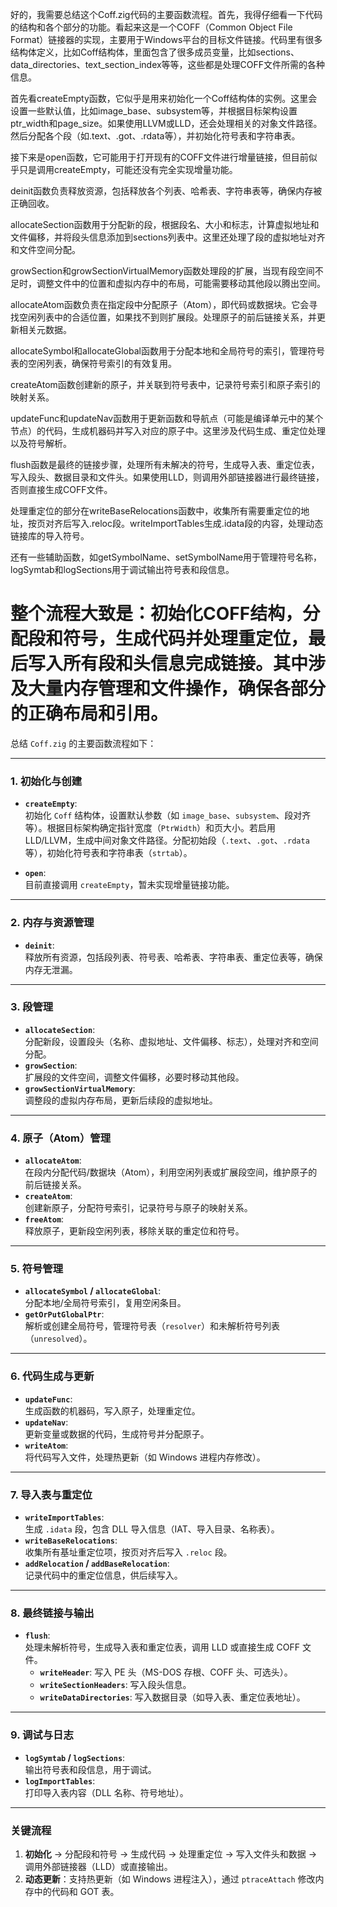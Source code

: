 好的，我需要总结这个Coff.zig代码的主要函数流程。首先，我得仔细看一下代码的结构和各个部分的功能。看起来这是一个COFF（Common Object File Format）链接器的实现，主要用于Windows平台的目标文件链接。代码里有很多结构体定义，比如Coff结构体，里面包含了很多成员变量，比如sections、data_directories、text_section_index等等，这些都是处理COFF文件所需的各种信息。

首先看createEmpty函数，它似乎是用来初始化一个Coff结构体的实例。这里会设置一些默认值，比如image_base、subsystem等，并根据目标架构设置ptr_width和page_size。如果使用LLVM或LLD，还会处理相关的对象文件路径。然后分配各个段（如.text、.got、.rdata等），并初始化符号表和字符串表。

接下来是open函数，它可能用于打开现有的COFF文件进行增量链接，但目前似乎只是调用createEmpty，可能还没有完全实现增量功能。

deinit函数负责释放资源，包括释放各个列表、哈希表、字符串表等，确保内存被正确回收。

allocateSection函数用于分配新的段，根据段名、大小和标志，计算虚拟地址和文件偏移，并将段头信息添加到sections列表中。这里还处理了段的虚拟地址对齐和文件空间分配。

growSection和growSectionVirtualMemory函数处理段的扩展，当现有段空间不足时，调整文件中的位置和虚拟内存中的布局，可能需要移动其他段以腾出空间。

allocateAtom函数负责在指定段中分配原子（Atom），即代码或数据块。它会寻找空闲列表中的合适位置，如果找不到则扩展段。处理原子的前后链接关系，并更新相关元数据。

allocateSymbol和allocateGlobal函数用于分配本地和全局符号的索引，管理符号表的空闲列表，确保符号索引的有效复用。

createAtom函数创建新的原子，并关联到符号表中，记录符号索引和原子索引的映射关系。

updateFunc和updateNav函数用于更新函数和导航点（可能是编译单元中的某个节点）的代码，生成机器码并写入对应的原子中。这里涉及代码生成、重定位处理以及符号解析。

flush函数是最终的链接步骤，处理所有未解决的符号，生成导入表、重定位表，写入段头、数据目录和文件头。如果使用LLD，则调用外部链接器进行最终链接，否则直接生成COFF文件。

处理重定位的部分在writeBaseRelocations函数中，收集所有需要重定位的地址，按页对齐后写入.reloc段。writeImportTables生成.idata段的内容，处理动态链接库的导入符号。

还有一些辅助函数，如getSymbolName、setSymbolName用于管理符号名称，logSymtab和logSections用于调试输出符号表和段信息。

整个流程大致是：初始化COFF结构，分配段和符号，生成代码并处理重定位，最后写入所有段和头信息完成链接。其中涉及大量内存管理和文件操作，确保各部分的正确布局和引用。
================================================
总结 `Coff.zig` 的主要函数流程如下：

---

### **1. 初始化与创建**
- **`createEmpty`**:  
  初始化 `Coff` 结构体，设置默认参数（如 `image_base`、`subsystem`、段对齐等）。根据目标架构确定指针宽度（`PtrWidth`）和页大小。若启用 LLD/LLVM，生成中间对象文件路径。分配初始段（`.text`、`.got`、`.rdata` 等），初始化符号表和字符串表（`strtab`）。

- **`open`**:  
  目前直接调用 `createEmpty`，暂未实现增量链接功能。

---

### **2. 内存与资源管理**
- **`deinit`**:  
  释放所有资源，包括段列表、符号表、哈希表、字符串表、重定位表等，确保内存无泄漏。

---

### **3. 段管理**
- **`allocateSection`**:  
  分配新段，设置段头（名称、虚拟地址、文件偏移、标志），处理对齐和空间分配。
- **`growSection`**:  
  扩展段的文件空间，调整文件偏移，必要时移动其他段。
- **`growSectionVirtualMemory`**:  
  调整段的虚拟内存布局，更新后续段的虚拟地址。

---

### **4. 原子（Atom）管理**
- **`allocateAtom`**:  
  在段内分配代码/数据块（Atom），利用空闲列表或扩展段空间，维护原子的前后链接关系。
- **`createAtom`**:  
  创建新原子，分配符号索引，记录符号与原子的映射关系。
- **`freeAtom`**:  
  释放原子，更新段空闲列表，移除关联的重定位和符号。

---

### **5. 符号管理**
- **`allocateSymbol` / `allocateGlobal`**:  
  分配本地/全局符号索引，复用空闲条目。
- **`getOrPutGlobalPtr`**:  
  解析或创建全局符号，管理符号表（`resolver`）和未解析符号列表（`unresolved`）。

---

### **6. 代码生成与更新**
- **`updateFunc`**:  
  生成函数的机器码，写入原子，处理重定位。
- **`updateNav`**:  
  更新变量或数据的代码，生成符号并分配原子。
- **`writeAtom`**:  
  将代码写入文件，处理热更新（如 Windows 进程内存修改）。

---

### **7. 导入表与重定位**
- **`writeImportTables`**:  
  生成 `.idata` 段，包含 DLL 导入信息（IAT、导入目录、名称表）。
- **`writeBaseRelocations`**:  
  收集所有基址重定位项，按页对齐后写入 `.reloc` 段。
- **`addRelocation` / `addBaseRelocation`**:  
  记录代码中的重定位信息，供后续写入。

---

### **8. 最终链接与输出**
- **`flush`**:  
  处理未解析符号，生成导入表和重定位表，调用 LLD 或直接生成 COFF 文件。
  - **`writeHeader`**: 写入 PE 头（MS-DOS 存根、COFF 头、可选头）。
  - **`writeSectionHeaders`**: 写入段头信息。
  - **`writeDataDirectories`**: 写入数据目录（如导入表、重定位表地址）。

---

### **9. 调试与日志**
- **`logSymtab` / `logSections`**:  
  输出符号表和段信息，用于调试。
- **`logImportTables`**:  
  打印导入表内容（DLL 名称、符号地址）。

---

### **关键流程**
1. **初始化** → 分配段和符号 → 生成代码 → 处理重定位 → 写入文件头和数据 → 调用外部链接器（LLD）或直接输出。
2. **动态更新**：支持热更新（如 Windows 进程注入），通过 `ptraceAttach` 修改内存中的代码和 GOT 表。